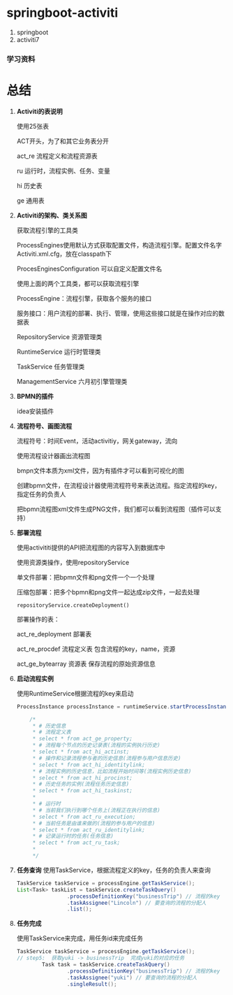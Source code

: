 # springboot-activiti
1. springboot
2. activiti7


### 学习资料
# 总结

1. **Activiti的表说明**

   使用25张表

   ACT开头，为了和其它业务表分开

   act_re 流程定义和流程资源表

   ru 运行时，流程实例、任务、变量

   hi 历史表

   ge 通用表

2. **Activiti的架构、类关系图**

   获取流程引擎的工具类

   ProcessEngines使用默认方式获取配置文件，构造流程引擎。配置文件名字Activiti.xml.cfg，放在classpath下

   ProcesEnginesConfiguration 可以自定义配置文件名

   使用上面的两个工具类，都可以获取流程引擎

   ProcessEngine：流程引擎，获取各个服务的接口

   服务接口：用户流程的部署、执行、管理，使用这些接口就是在操作对应的数据表

   RepositoryService  资源管理类

   RuntimeService  运行时管理类

   TaskService  任务管理类

   ManagementService  六月初引擎管理类

3. **BPMN的插件**

   idea安装插件

4. **流程符号、画图流程**

   流程符号：时间Event，活动activitiy，网关gateway，流向

   使用流程设计器画出流程图

   bmpn文件本质为xml文件，因为有插件才可以看到可视化的图

   创建bpmn文件，在流程设计器使用流程符号来表达流程。指定流程的key，指定任务的负责人

   把bpmn流程图xml文件生成PNG文件，我们都可以看到流程图（插件可以支持）

5. **部署流程**

   使用activititi提供的API把流程图的内容写入到数据库中

   使用资源类操作，使用repositoryService

   单文件部署：把bpmn文件和png文件一个一个处理

   压缩包部署：把多个bpmn和png文件一起达成zip文件，一起去处理

   ```repositoryService.createDeployment()```

   部署操作的表：

   act_re_deployment 部署表

   act_re_procdef 流程定义表  包含流程的key，name，资源

   act_ge_bytearray 资源表 保存流程的原始资源信息

6. **启动流程实例**

   使用RuntimeService根据流程的key来启动

    ```java
    ProcessInstance processInstance = runtimeService.startProcessInstanceByKey("businessTrip");
    
        /*
         * # 历史信息
         * # 流程定义表
         * select * from act_ge_property;
         * # 流程每个节点的历史记录表(流程的实例执行历史)
         * select * from act_hi_actinst;
         * # 操作和记录流程参与者的历史信息(流程参与用户信息历史)
         * select * from act_hi_identitylink;
         * # 流程实例的历史信息，比如流程开始时间等(流程实例历史信息)
         * select * from act_hi_procinst;
         * # 历史任务的实例(流程任务历史信息)
         * select * from act_hi_taskinst;
         *
         * # 运行时
         * # 当前我们执行到哪个任务上(流程正在执行的信息)
         * select * from act_ru_execution;
         * # 当前任务是由谁来做的(流程的参与用户的信息)
         * select * from act_ru_identitylink;
         * # 记录运行时的任务(任务信息)
         * select * from act_ru_task;
         *
         */
    ```

7. **任务查询**
   使用TaskService，根据流程定义的key，任务的负责人来查询
    ```java
    TaskService taskService = processEngine.getTaskService();
    List<Task> taskList = taskService.createTaskQuery()
                    .processDefinitionKey("businessTrip") // 流程的key
                    .taskAssignee("Lincoln") // 要查询的流程的分配人
                    .list();
    ```

8. **任务完成**

   使用TaskService来完成，用任务id来完成任务
    ```java
    TaskService taskService = processEngine.getTaskService();
    // step5:  获取yuki -> businessTrip  完成yuki的对应的任务
            Task task = taskService.createTaskQuery()
                    .processDefinitionKey("businessTrip") // 流程的key
                    .taskAssignee("yuki") // 要查询的流程的分配人
                    .singleResult();
    ```